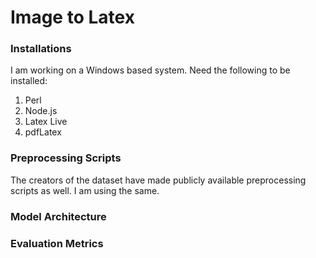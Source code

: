 # Image to Latex

### Installations

I am working on a Windows based system. Need the following to be installed:
1. Perl
2. Node.js 
3. Latex Live
4. pdfLatex

### Preprocessing Scripts

The creators of the dataset have made publicly available preprocessing scripts as well. I am using the same. 

### Model Architecture

### Evaluation Metrics
